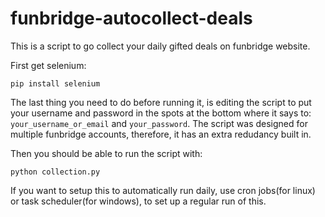 # funbridge-autocollect-deals

This is a script to go collect your daily gifted deals on funbridge website.

First get selenium:
```
pip install selenium
```

The last thing you need to do before running it, is editing the script to put your username and password in the spots at the bottom where it says to: `your_username_or_email` and `your_password`. The script was designed for multiple funbridge accounts, therefore, it has an extra redudancy built in.

Then you should be able to run the script with:
```
python collection.py
```

If you want to setup this to automatically run daily, use cron jobs(for linux) or task scheduler(for windows), to set up a regular run of this.
